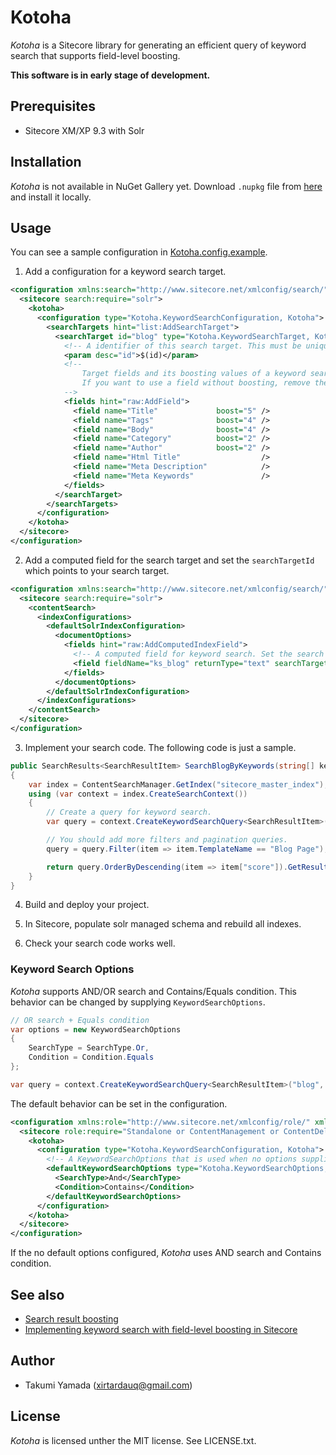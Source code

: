 # Kotoha
*Kotoha* is a Sitecore library for generating an efficient query of keyword search that supports field-level boosting.  

**This software is in early stage of development.**

## Prerequisites
- Sitecore XM/XP 9.3 with Solr

## Installation
*Kotoha* is not available in NuGet Gallery yet. Download `.nupkg` file from [here](https://github.com/xirtardauq/Kotoha/releases) and install it locally.  

## Usage
You can see a sample configuration in [Kotoha.config.example](./Kotoha/App_Config/Include/Kotoha/Kotoha.config.example).

1. Add a configuration for a keyword search target.

```xml
<configuration xmlns:search="http://www.sitecore.net/xmlconfig/search/">
  <sitecore search:require="solr">
    <kotoha>
      <configuration type="Kotoha.KeywordSearchConfiguration, Kotoha">
        <searchTargets hint="list:AddSearchTarget">
          <searchTarget id="blog" type="Kotoha.KeywordSearchTarget, Kotoha">
            <!-- A identifier of this search target. This must be unique across search targets. -->
            <param desc="id">$(id)</param>
            <!--
                Target fields and its boosting values of a keyword search.
                If you want to use a field without boosting, remove the boost attribute or specify 0 to that's value.
            -->
            <fields hint="raw:AddField">
              <field name="Title"             boost="5" />
              <field name="Tags"              boost="4" />
              <field name="Body"              boost="4" />
              <field name="Category"          boost="2" />
              <field name="Author"            boost="2" />
              <field name="Html Title"                  />
              <field name="Meta Description"            />
              <field name="Meta Keywords"               />
            </fields>
          </searchTarget>
        </searchTargets>
      </configuration>
    </kotoha>
  </sitecore>
</configuration>
```

2. Add a computed field for the search target and set the `searchTargetId` which points to your search target.

```xml
<configuration xmlns:search="http://www.sitecore.net/xmlconfig/search/">
  <sitecore search:require="solr">
    <contentSearch>
      <indexConfigurations>
        <defaultSolrIndexConfiguration>
          <documentOptions>
            <fields hint="raw:AddComputedIndexField">
              <!-- A computed field for keyword search. Set the search target's ID to the 'searchTargetId' attribute. -->
              <field fieldName="ks_blog" returnType="text" searchTargetId="blog">Kotoha.KeywordSearchContentIndexField, Kotoha</field>
            </fields>
          </documentOptions>
        </defaultSolrIndexConfiguration>
      </indexConfigurations>
    </contentSearch>
  </sitecore>
</configuration>
```

3. Implement your search code. The following code is just a sample.

```csharp
public SearchResults<SearchResultItem> SearchBlogByKeywords(string[] keywords)
{
    var index = ContentSearchManager.GetIndex("sitecore_master_index");
    using (var context = index.CreateSearchContext())
    {
        // Create a query for keyword search.
        var query = context.CreateKeywordSearchQuery<SearchResultItem>(searchTargetId: "blog", keywords: keywords);

        // You should add more filters and pagination queries.
        query = query.Filter(item => item.TemplateName == "Blog Page");

        return query.OrderByDescending(item => item["score"]).GetResults();
    }
}
```

4. Build and deploy your project.

5. In Sitecore, populate solr managed schema and rebuild all indexes.

6. Check your search code works well.

### Keyword Search Options
*Kotoha* supports AND/OR search and Contains/Equals condition. This behavior can be changed by supplying `KeywordSearchOptions`.

```cs
// OR search + Equals condition
var options = new KeywordSearchOptions
{
    SearchType = SearchType.Or,
    Condition = Condition.Equals
};

var query = context.CreateKeywordSearchQuery<SearchResultItem>("blog", keywords, options);
```

The default behavior can be set in the configuration.

```xml
<configuration xmlns:role="http://www.sitecore.net/xmlconfig/role/" xmlns:search="http://www.sitecore.net/xmlconfig/search/">
  <sitecore role:require="Standalone or ContentManagement or ContentDelivery" search:require="solr">
    <kotoha>
      <configuration type="Kotoha.KeywordSearchConfiguration, Kotoha">
        <!-- A KeywordSearchOptions that is used when no options supplied. -->
        <defaultKeywordSearchOptions type="Kotoha.KeywordSearchOptions, Kotoha">
          <SearchType>And</SearchType>
          <Condition>Contains</Condition>
        </defaultKeywordSearchOptions>
      </configuration>
    </kotoha>
  </sitecore>
</configuration>
```

If the no default options configured, *Kotoha* uses AND search and Contains condition.

## See also
- [Search result boosting](https://doc.sitecore.com/developers/93/platform-administration-and-architecture/en/search-result-boosting.html)
- [Implementing keyword search with field-level boosting in Sitecore](https://dev.to/xirtardauq/implementing-a-keyword-search-with-field-level-boosting-in-sitecore-99g)

## Author
- Takumi Yamada (xirtardauq@gmail.com)

## License
*Kotoha* is licensed unther the MIT license. See LICENSE.txt.
